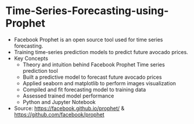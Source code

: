 # Time-Series-Forecasting-using-Prophet
- Facebook Prophet is an open source tool used for time series forecasting.
- Training time-series prediction models to predict future avocado prices.
- Key Concepts
  - Theory and intuition behind Facebook Prophet Time series prediction tool
  - Built a predictive model to forecast future avocado prices
  - Applied seaborn and matplotlib to perform images visualization
  - Compiled and fit forecasting model to training data
  - Assessed trained model performance
  - Python and Jupyter Notebook
- Source: https://facebook.github.io/prophet/ & https://github.com/facebook/prophet
